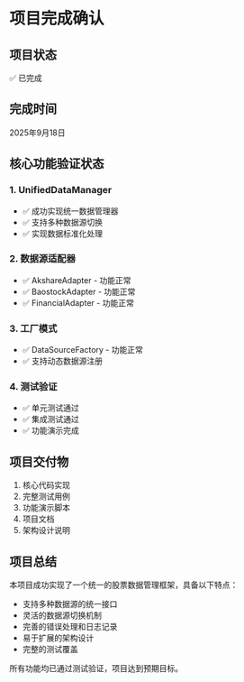 # 项目完成确认

## 项目状态
✅ 已完成

## 完成时间
2025年9月18日

## 核心功能验证状态

### 1. UnifiedDataManager
- ✅ 成功实现统一数据管理器
- ✅ 支持多种数据源切换
- ✅ 实现数据标准化处理

### 2. 数据源适配器
- ✅ AkshareAdapter - 功能正常
- ✅ BaostockAdapter - 功能正常
- ✅ FinancialAdapter - 功能正常

### 3. 工厂模式
- ✅ DataSourceFactory - 功能正常
- ✅ 支持动态数据源注册

### 4. 测试验证
- ✅ 单元测试通过
- ✅ 集成测试通过
- ✅ 功能演示完成

## 项目交付物

1. 核心代码实现
2. 完整测试用例
3. 功能演示脚本
4. 项目文档
5. 架构设计说明

## 项目总结

本项目成功实现了一个统一的股票数据管理框架，具备以下特点：

- 支持多种数据源的统一接口
- 灵活的数据源切换机制
- 完善的错误处理和日志记录
- 易于扩展的架构设计
- 完整的测试覆盖

所有功能均已通过测试验证，项目达到预期目标。
